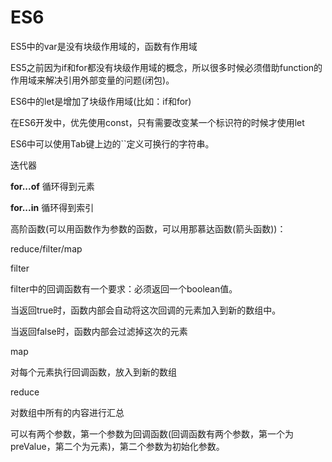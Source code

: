 # ES6

ES5中的var是没有块级作用域的，函数有作用域

ES5之前因为if和for都没有块级作用域的概念，所以很多时候必须借助function的作用域来解决引用外部变量的问题(闭包)。

ES6中的let是增加了块级作用域(比如：if和for)

在ES6开发中，优先使用const，只有需要改变某一个标识符的时候才使用let

ES6中可以使用Tab键上边的``定义可换行的字符串。

迭代器

**for...of** 循环得到元素



**for...in** 循环得到索引



高阶函数(可以用函数作为参数的函数，可以用那慕达函数(箭头函数))：

reduce/filter/map

 

filter

filter中的回调函数有一个要求：必须返回一个boolean值。

当返回true时，函数内部会自动将这次回调的元素加入到新的数组中。

当返回false时，函数内部会过滤掉这次的元素



map

对每个元素执行回调函数，放入到新的数组



reduce

对数组中所有的内容进行汇总

可以有两个参数，第一个参数为回调函数(回调函数有两个参数，第一个为preValue，第二个为元素)，第二个参数为初始化参数。